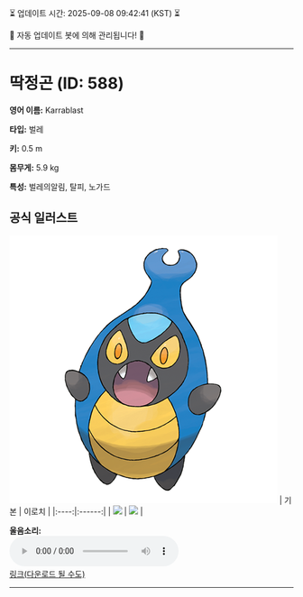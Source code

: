 
⏳ 업데이트 시간: 2025-09-08 09:42:41 (KST) ⏳

🤖 자동 업데이트 봇에 의해 관리됩니다! 🤖

---

# 딱정곤 (ID: 588)
**영어 이름:** Karrablast

**타입:** 벌레

**키:** 0.5 m

**몸무게:** 5.9 kg

**특성:** 벌레의알림, 탈피, 노가드

## 공식 일러스트
![](https://raw.githubusercontent.com/PokeAPI/sprites/master/sprites/pokemon/other/official-artwork/588.png)
| 기본 | 이로치 |
|:----:|:------:|
| <img src="http://play.pokemonshowdown.com/sprites/ani/karrablast.gif" width="200"> | <img src="http://play.pokemonshowdown.com/sprites/ani-shiny/karrablast.gif" width="200"> |

**울음소리:**<br><audio controls src="https://raw.githubusercontent.com/PokeAPI/cries/main/cries/pokemon/latest/588.ogg"></audio><br> [링크(다운로드 될 수도)](https://raw.githubusercontent.com/PokeAPI/cries/main/cries/pokemon/latest/588.ogg)


---
